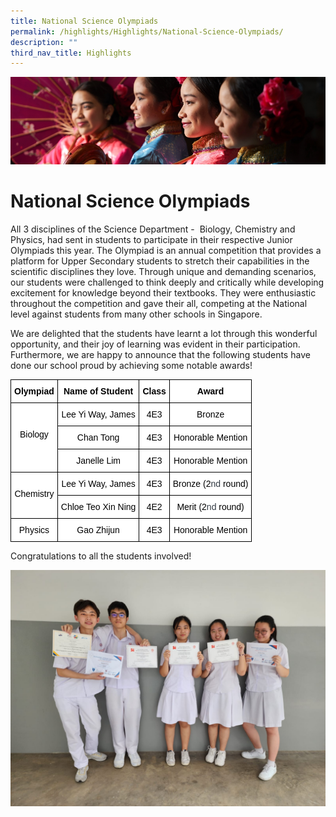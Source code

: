 ```yaml
---
title: National Science Olympiads
permalink: /highlights/Highlights/National-Science-Olympiads/
description: ""
third_nav_title: Highlights
---
```

![](/images/Highlights.jpg)

National Science Olympiads
==========================

All 3 disciplines of the Science Department -  Biology, Chemistry and Physics, had sent in students to participate in their respective Junior Olympiads this year. The Olympiad is an annual competition that provides a platform for Upper Secondary students to stretch their capabilities in the scientific disciplines they love. Through unique and demanding scenarios, our students were challenged to think deeply and critically while developing excitement for knowledge beyond their textbooks. They were enthusiastic throughout the competition and gave their all, competing at the National level against students from many other schools in Singapore.  

  

We are delighted that the students have learnt a lot through this wonderful opportunity, and their joy of learning was evident in their participation. Furthermore, we are happy to announce that the following students have done our school proud by achieving some notable awards!


<style type="text/css">
.tg  {border-collapse:collapse;border-spacing:0;}
.tg td{border-color:black;border-style:solid;border-width:1px;font-family:Arial, sans-serif;font-size:14px;
  overflow:hidden;padding:10px 5px;word-break:normal;}
.tg th{border-color:black;border-style:solid;border-width:1px;font-family:Arial, sans-serif;font-size:14px;
  font-weight:normal;overflow:hidden;padding:10px 5px;word-break:normal;}
.tg .tg-hhqr{background-color:#FFF;color:#313942;font-weight:bold;text-align:center;vertical-align:top}
.tg .tg-r6qm{background-color:#FFF;color:#313942;text-align:center;vertical-align:top}
</style>
<table class="tg">
<thead>
  <tr>
    <th class="tg-hhqr"><span style="font-weight:700;color:#000;background-color:transparent">Olympiad</span></th>
    <th class="tg-hhqr"><span style="font-weight:700;color:#000;background-color:transparent">Name of Student</span></th>
    <th class="tg-hhqr"><span style="font-weight:700;color:#000;background-color:transparent">Class</span></th>
    <th class="tg-hhqr"><span style="font-weight:700;color:#000;background-color:transparent">Award</span></th>
  </tr>
</thead>
<tbody>
  <tr>
    <td class="tg-r6qm" rowspan="3"><br><br><span style="color:#000;background-color:transparent">Biology</span></td>
    <td class="tg-r6qm"><span style="color:#000;background-color:transparent">Lee Yi Way, James</span></td>
    <td class="tg-r6qm"><span style="color:#000;background-color:transparent">4E3</span></td>
    <td class="tg-r6qm"><span style="color:#000;background-color:transparent">Bronze</span></td>
  </tr>
  <tr>
    <td class="tg-r6qm"><span style="color:#000;background-color:transparent">Chan Tong</span></td>
    <td class="tg-r6qm"><span style="color:#000;background-color:transparent">4E3</span></td>
    <td class="tg-r6qm"><span style="color:#000;background-color:transparent">Honorable Mention</span></td>
  </tr>
  <tr>
    <td class="tg-r6qm"><span style="color:#000;background-color:transparent">Janelle Lim</span></td>
    <td class="tg-r6qm"><span style="color:#000;background-color:transparent">4E3</span></td>
    <td class="tg-r6qm"><span style="color:#000;background-color:transparent">Honorable Mention</span></td>
  </tr>
  <tr>
    <td class="tg-r6qm" rowspan="2"><br><span style="color:#000;background-color:transparent">Chemistry</span></td>
    <td class="tg-r6qm"><span style="color:#000;background-color:transparent">Lee Yi Way, James</span></td>
    <td class="tg-r6qm"><span style="color:#000;background-color:transparent">4E3</span></td>
    <td class="tg-r6qm"><span style="color:#000;background-color:transparent">Bronze (2</span>nd<span style="color:#000;background-color:transparent"> round)</span></td>
  </tr>
  <tr>
    <td class="tg-r6qm"><span style="color:#000;background-color:transparent">Chloe Teo Xin Ning</span></td>
    <td class="tg-r6qm"><span style="color:#000;background-color:transparent">4E2</span></td>
    <td class="tg-r6qm"><span style="color:#000;background-color:transparent">Merit (2</span>nd<span style="color:#000;background-color:transparent"> round)</span></td>
  </tr>
  <tr>
    <td class="tg-r6qm"><span style="color:#000;background-color:transparent">Physics</span></td>
    <td class="tg-r6qm"><span style="color:#000;background-color:transparent">Gao Zhijun</span></td>
    <td class="tg-r6qm"><span style="color:#000;background-color:transparent">4E3</span></td>
    <td class="tg-r6qm"><span style="color:#000;background-color:transparent">Honorable Mention</span></td>
  </tr>
</tbody>
</table>


Congratulations to all the students involved!

![](/images/Sciencee.jpeg)